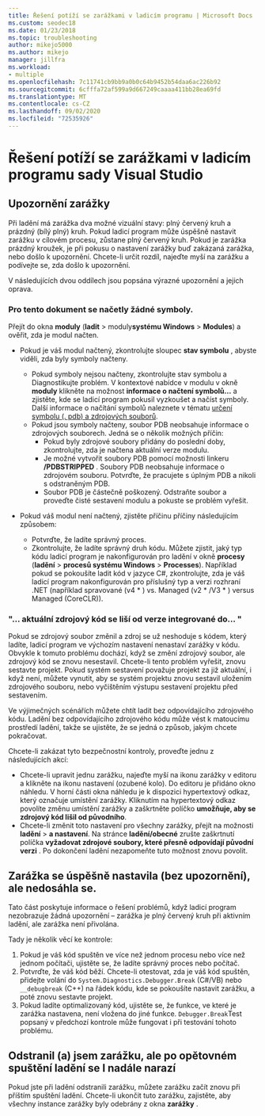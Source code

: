 ```yaml
---
title: Řešení potíží se zarážkami v ladicím programu | Microsoft Docs
ms.custom: seodec18
ms.date: 01/23/2018
ms.topic: troubleshooting
author: mikejo5000
ms.author: mikejo
manager: jillfra
ms.workload:
- multiple
ms.openlocfilehash: 7c11741cb9bb9a0b0c64b9452b54daa6ac226b92
ms.sourcegitcommit: 6cfffa72af599a9d667249caaaa411bb28ea69fd
ms.translationtype: MT
ms.contentlocale: cs-CZ
ms.lasthandoff: 09/02/2020
ms.locfileid: "72535926"
---
```

# <a name="troubleshoot-breakpoints-in-the-visual-studio-debugger"></a>Řešení potíží se zarážkami v ladicím programu sady Visual Studio

## <a name="breakpoint-warnings"></a>Upozornění zarážky

Při ladění má zarážka dva možné vizuální stavy: plný červený kruh a prázdný (bílý plný) kruh. Pokud ladicí program může úspěšně nastavit zarážku v cílovém procesu, zůstane plný červený kruh. Pokud je zarážka prázdný kroužek, je při pokusu o nastavení zarážky buď zakázaná zarážka, nebo došlo k upozornění. Chcete-li určit rozdíl, najeďte myší na zarážku a podívejte se, zda došlo k upozornění.

V následujících dvou oddílech jsou popsána výrazné upozornění a jejich oprava.

### <a name="no-symbols-have-been-loaded-for-this-document"></a>Pro tento dokument se načetly žádné symboly.

Přejít do okna **moduly** (**ladit**  >  moduly**systému Windows**  >  **Modules**) a ověřit, zda je modul načten.
* Pokud je váš modul načtený, zkontrolujte sloupec **stav symbolu** , abyste viděli, zda byly symboly načteny.
  * Pokud symboly nejsou načteny, zkontrolujte stav symbolu a Diagnostikujte problém. V kontextové nabídce v modulu v okně **moduly** klikněte na možnost **informace o načtení symbolů...** a zjistěte, kde se ladicí program pokusil vyzkoušet a načíst symboly. Další informace o načítání symbolů naleznete v tématu [určení symbolu (. pdb) a zdrojových souborů](../debugger/specify-symbol-dot-pdb-and-source-files-in-the-visual-studio-debugger.md).
  * Pokud jsou symboly načteny, soubor PDB neobsahuje informace o zdrojových souborech. Jedná se o několik možných příčin:
    * Pokud byly zdrojové soubory přidány do poslední doby, zkontrolujte, zda je načtena aktuální verze modulu.
    * Je možné vytvořit soubory PDB pomocí možnosti linkeru **/PDBSTRIPPED** . Soubory PDB neobsahuje informace o zdrojovém souboru. Potvrďte, že pracujete s úplným PDB a nikoli s odstraněným PDB.
    * Soubor PDB je částečně poškozený. Odstraňte soubor a proveďte čisté sestavení modulu a pokuste se problém vyřešit.

* Pokud váš modul není načtený, zjistěte příčinu příčiny následujícím způsobem:
  * Potvrďte, že ladíte správný proces.
  * Zkontrolujte, že ladíte správný druh kódu. Můžete zjistit, jaký typ kódu ladicí program je nakonfigurován pro ladění v okně **procesy** (**ladění**  >  **procesů systému Windows**  >  **Processes**). Například pokud se pokoušíte ladit kód v jazyce C#, zkontrolujte, zda je váš ladicí program nakonfigurován pro příslušný typ a verzi rozhraní .NET (například spravované (v4 \* ) vs. Managed (v2 \* /V3 \* ) versus Managed (CoreCLR)).

### <a name="-the-current-source-code-is-different-from-the-version-built-into"></a>"… aktuální zdrojový kód se liší od verze integrované do... "

Pokud se zdrojový soubor změnil a zdroj se už neshoduje s kódem, který ladíte, ladicí program ve výchozím nastavení nenastaví zarážky v kódu. Obvykle k tomuto problému dochází, když se změní zdrojový soubor, ale zdrojový kód se znovu nesestavil. Chcete-li tento problém vyřešit, znovu sestavte projekt. Pokud systém sestavení považuje projekt za již aktuální, i když není, můžete vynutit, aby se systém projektu znovu sestavil uložením zdrojového souboru, nebo vyčištěním výstupu sestavení projektu před sestavením.

Ve výjimečných scénářích můžete chtít ladit bez odpovídajícího zdrojového kódu. Ladění bez odpovídajícího zdrojového kódu může vést k matoucímu prostředí ladění, takže se ujistěte, že se jedná o způsob, jakým chcete pokračovat.

Chcete-li zakázat tyto bezpečnostní kontroly, proveďte jednu z následujících akcí:
* Chcete-li upravit jednu zarážku, najeďte myší na ikonu zarážky v editoru a klikněte na ikonu nastavení (ozubené kolo). Do editoru je přidáno okno náhledu. V horní části okna náhledu je k dispozici hypertextový odkaz, který označuje umístění zarážky. Kliknutím na hypertextový odkaz povolíte změnu umístění zarážky a zaškrtněte políčko **umožňuje, aby se zdrojový kód lišil od původního**.
* Chcete-li změnit toto nastavení pro všechny zarážky, přejít na možnosti **ladění**  >  **a nastavení**. Na stránce **ladění/obecné** zrušte zaškrtnutí políčka **vyžadovat zdrojové soubory, které přesně odpovídají původní verzi** . Po dokončení ladění nezapomeňte tuto možnost znovu povolit.

## <a name="the-breakpoint-was-successfully-set-no-warning-but-didnt-hit"></a>Zarážka se úspěšně nastavila (bez upozornění), ale nedosáhla se.

Tato část poskytuje informace o řešení problémů, když ladicí program nezobrazuje žádná upozornění – zarážka je plný červený kruh při aktivním ladění, ale zarážka není přivolána.

Tady je několik věcí ke kontrole:
1. Pokud je váš kód spuštěn ve více než jednom procesu nebo více než jednom počítači, ujistěte se, že ladíte správný proces nebo počítač.
2. Potvrďte, že váš kód běží. Chcete-li otestovat, zda je váš kód spuštěn, přidejte volání do `System.Diagnostics.Debugger.Break` (C#/VB) nebo `__debugbreak` (C++) na řádek kódu, kde se pokoušíte nastavit zarážku, a poté znovu sestavte projekt.
3. Pokud ladíte optimalizovaný kód, ujistěte se, že funkce, ve které je zarážka nastavena, není vložena do jiné funkce. `Debugger.Break`Test popsaný v předchozí kontrole může fungovat i při testování tohoto problému.

## <a name="i-deleted-a-breakpoint-but-i-continue-to-hit-it-when-i-start-debugging-again"></a>Odstranil (a) jsem zarážku, ale po opětovném spuštění ladění se I nadále narazí

Pokud jste při ladění odstranili zarážku, můžete zarážku začít znovu při příštím spuštění ladění. Chcete-li ukončit tuto zarážku, zajistěte, aby všechny instance zarážky byly odebrány z okna **zarážky** .
